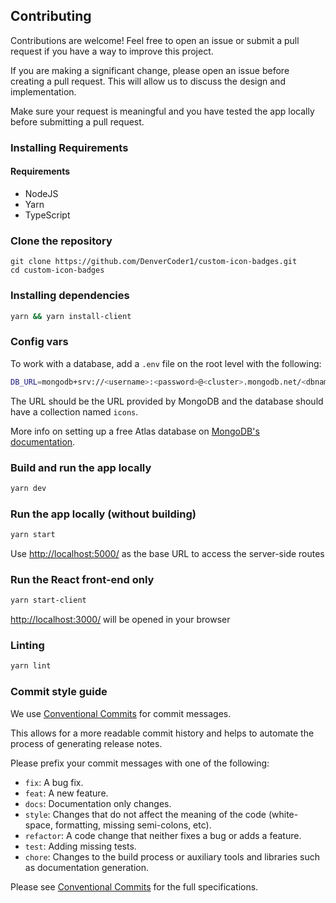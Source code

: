 ## Contributing

Contributions are welcome! Feel free to open an issue or submit a pull request if you have a way to improve this project.

If you are making a significant change, please open an issue before creating a pull request. This will allow us to discuss the design and implementation.

Make sure your request is meaningful and you have tested the app locally before submitting a pull request.


### Installing Requirements

#### Requirements

* NodeJS
* Yarn
* TypeScript

### Clone the repository

```
git clone https://github.com/DenverCoder1/custom-icon-badges.git
cd custom-icon-badges
```

### Installing dependencies

```bash
yarn && yarn install-client
```

### Config vars

To work with a database, add a `.env` file on the root level with the following:

```bash
DB_URL=mongodb+srv://<username>:<password>@<cluster>.mongodb.net/<dbname>?retryWrites=true&w=majority&tls=true
```

The URL should be the URL provided by MongoDB and the database should have a collection named `icons`.

More info on setting up a free Atlas database on [MongoDB's documentation](https://docs.atlas.mongodb.com/getting-started/).

### Build and run the app locally

```bash
yarn dev
```

### Run the app locally (without building)

```bash
yarn start
```

Use <http://localhost:5000/> as the base URL to access the server-side routes

### Run the React front-end only

```bash
yarn start-client
```

<http://localhost:3000/> will be opened in your browser

### Linting

```bash
yarn lint
```

### Commit style guide

We use [Conventional Commits](https://conventionalcommits.org/) for commit messages.

This allows for a more readable commit history and helps to automate the process of generating release notes.

Please prefix your commit messages with one of the following:

  * `fix`: A bug fix.
  * `feat`: A new feature.
  * `docs`: Documentation only changes.
  * `style`: Changes that do not affect the meaning of the code (white-space, formatting, missing semi-colons, etc).
  * `refactor`: A code change that neither fixes a bug or adds a feature.
  * `test`: Adding missing tests.
  * `chore`: Changes to the build process or auxiliary tools and libraries such as documentation generation.

Please see [Conventional Commits](https://conventionalcommits.org/) for the full specifications.